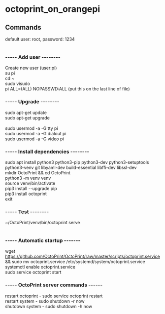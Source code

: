 # octoprint_on_orangepi

## Commands

default user: root, password: 1234<br />
<br />

### ----- Add user --------<br />

Create new user (user:pi) <br />
su pi <br />
cd ~<br />
sudo visudo<br />
pi ALL=(ALL) NOPASSWD:ALL (put this on the last line of file)<br />

### ----- Upgrade --------
sudo apt-get update<br />
sudo apt-get upgrade<br />
<br />
sudo usermod -a -G tty pi<br />
sudo usermod -a -G dialout pi<br />
sudo usermod -a -G video pi<br />

### ----- Install dependencies --------

sudo apt install python3 python3-pip python3-dev python3-setuptools python3-venv git libyaml-dev build-essential libffi-dev libssl-dev<br />
mkdir OctoPrint && cd OctoPrint<br />
python3 -m venv venv<br />
source venv/bin/activate<br />
pip3 install --upgrade pip<br />
pip3 install octoprint<br />
exit<br />

### ----- Test --------
~/OctoPrint/venv/bin/octoprint serve<br />
<br />
### ----- Automatic startup -------
wget https://github.com/OctoPrint/OctoPrint/raw/master/scripts/octoprint.service && sudo mv octoprint.service /etc/systemd/system/octoprint.service<br />
systemctl enable octoprint.service<br />
sudo service octoprint start<br />

### ----- OctoPrint server commands ------
restart octoprint - sudo service octoprint restart<br />
restart system - sudo shutdown -r now<br />
shutdown system - sudo shutdown -h now<br />


